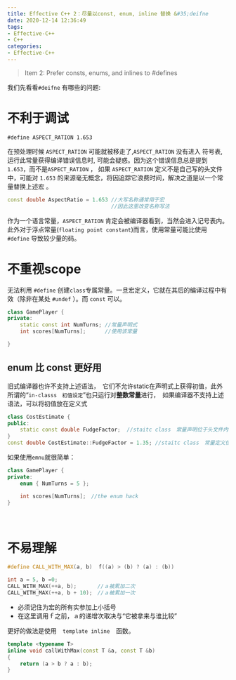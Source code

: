 ```yaml
---
title: Effective C++ 2：尽量以const, enum, inline 替换 &#35;deifne
date: 2020-12-14 12:36:49
tags:
- Effective-C++
- C++
categories:
- Effective-C++
---
```


> Item 2: Prefer consts, enums, and inlines to #defines

我们先看看`#deifne` 有哪些的问题:

# 不利于调试

```
#define ASPECT_RATION 1.653
```
在预处理时候 `ASPECT_RATION` 可能就被移走了,`ASPECT_RATION` 没有进入 符号表, 运行此常量获得编译错误信息时, 可能会疑惑。因为这个错误信息总是提到 `1.653`，而不是`ASPECT_RATION` ， 如果 `ASPECT_RATION` 定义不是自己写的头文件中，可能对 `1.653` 的来源毫无概念，将因追踪它浪费时间，解决之道是以一个常量替换上述宏 。
```c++
const double AspectRatio = 1.653 //大写名称通常用于宏
                                 //因此这里改变名称写法
```
作为一个语言常量，`ASPECT_RATION` 肯定会被编译器看到，当然会进入记号表内。此外对于浮点常量(`floating point constant`)而言，使用常量可能比使用`#define` 导致较少量的码。


# 不重视scope
无法利用 `#define` 创建`class`专属常量。一旦宏定义，它就在其后的编译过程中有效（除非在某处 `#undef` ）。而 `const` 可以。

```c++
class GamePlayer {
private:
    static const int NumTurns; //常量声明式
    int scores[NumTurns];      //使用该常量

}
```

## enum 比 const 更好用
旧式编译器也许不支持上述语法，　它们不允许static在声明式上获得初值，此外所谓的“`in-classs　初值设定`”也只运行对**整数常量**进行，　如果编译器不支持上述语法，可以将初值放在定义式

```c++
class CostEstimate {
public:
    static const double FudgeFactor;  //staitc class　常量声明位于头文件内
}
const double CostEstimate::FudgeFactor = 1.35; //staitc class　常量定义位于实现文件内
```
如果使用`emnu`就很简单：
```c++
class GamePlayer {
private:
    enum { NumTurns = 5 };

    int scores[NumTurns];　//the enum hack
}
```
　
# 不易理解

```c++
#define CALL_WITH_MAX(a, b)  f((a) > (b) ? (a) : (b))

int a = 5, b =0;
CALL_WITH_MAX(++a, b);     　//ａ被累加二次
CALL_WITH_MAX(++a, b + 10);　//ａ被累加一次
```

- 必须记住为宏的所有实参加上小括号
- 在这里调用ｆ之前，ａ的递增次取决与“它被拿来与谁比较”

更好的做法是使用　`template inline`　函数。

```c++
template <typename T>
inline void callWithMax(const T &a, const T &b)
{
    return (a > b ? a : b);
}

```



